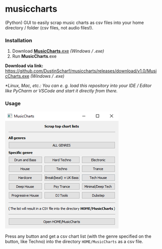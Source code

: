 # musiccharts
(Python) GUI to easily scrap music charts as csv files into your home directory / folder (csv files, not audio files!).

### Installation
1. Download [**MusicCharts**.exe](https://github.com/DustinScharf/musiccharts/releases/download/v1.0/MusicCharts.exe "Click here to download MusicCharts") _(Windows / .exe)_  
2. Run **MusicCharts**.exe  

**Download via link:** https://github.com/DustinScharf/musiccharts/releases/download/v1.0/MusicCharts.exe _(Windows / .exe)_  

_*Linux, Mac, etc.: You can e. g. load this repository into your IDE / Editor like PyCharm or VSCode and start it directly from there._

### Usage

![This image shows the GUI of musiccharts, it shows buttons to scrap ("get") the top 100 lists of different genres as a csv file into the HOME/MusicCharts directory / folder](window.png "The GUI of musiccharts")

Press any button and get a csv chart list (with the genre specified on the button, like Techno) 
into the directory `HOME/MusicCharts` as a csv file.
